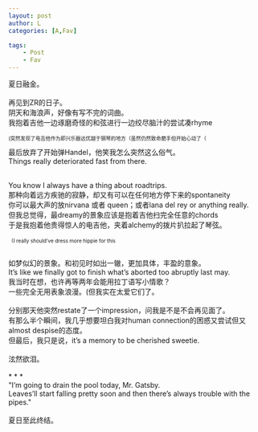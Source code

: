 ```yaml
---
layout: post
author: L
categories: [A,Fav]

tags:
    - Post
    - Fav
---
```

夏日融金。<br>
<br>
再见到ZR的日子。<br>
阴天和海浪声，好像有写不完的词曲。<br>
我抱着吉他一边琢磨奇怪的和弦进行一边绞尽脑汁的尝试凑rhyme
<p style="font-size:10px">(突然发现了电吉他作为即兴乐器远优越于钢琴的地方（虽然仍然致命磨手但开始心动了（<br></p>
最后放弃了开始弹Handel，他笑我怎么突然这么俗气。<br>
Things really deteriorated fast from there.<br>

<br>You know I always have a thing about roadtrips.  <br>
那种向着远方疾驰的寂静，却又有可以在任何地方停下来的spontaneity<br>
你可以最大声的放nirvana 或者 queen；或者lana del rey or anything really.<br>
但我总觉得，最dreamy的景象应该是抱着吉他扫完全任意的chords<br>
于是我抱着他贵得惊人的电吉他，夹着alchemy的拨片扒拉起了琴弦。
<p style="font-size:10px">（I really should've dress more hippie for this<br></p>
<br>
如梦似幻的景象。和初见时如出一辙，更加具体，丰盈的意象。<br>
It’s like we finally got to finish what’s aborted too abruptly last may.  <br>
我当时在想，也许再等两年会能用拉丁语写小情歌？<br>
一些完全无用表象浪漫。(但我实在太爱它们了。<br>
<br>
分别那天他突然restate了一个impression，问我是不是不会再见面了。<br>
有那么半个瞬间，我几乎想要坦白我对human connection的困惑又尝试但又almost despise的态度。<br>
但最后，我只是说，it’s a memory to be cherished sweetie.<br>
<br>
泫然欲泪。<br>
<br>
* * *
<br>
"I’m going to drain the pool today, Mr. Gatsby. <br>
Leaves’ll start falling pretty soon and then there’s always trouble with the pipes." <br>
<br>
夏日至此终结。<br>

